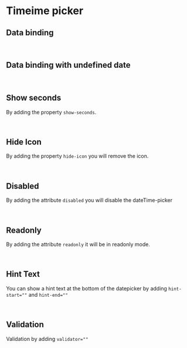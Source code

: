 # Timeime picker

## Data binding

<hhl-live-editor title="" style="overflow:none" htmlCode='
    <template>
    <div class="flex items-center flex-wrap"> 
          <H_time-picker autofocus label="Time" v-model="time"></H_time-picker>
          <H_input readonly :model-value="time" label="Value"></H_input>
    </div>
    </template>
    <script>
      const time = ref("00:00:00");
      return { time }
    </script>
'>
</hhl-live-editor>

<br>

## Data binding with undefined date

<hhl-live-editor title="" htmlCode='
      <template>
      <div class="flex items-center flex-wrap"> 
            <H_time-picker label="Time" v-model="time"></H_time-picker>
            <H_input readonly :model-value="time" label="Value"></H_input>
      </div>
      </template>
      <script>
      const time = ref();
      return { time }
      </script>
'>
</hhl-live-editor>

<br>

## Show seconds

By adding the property `show-seconds`.

<hhl-live-editor title="" htmlCode='
      <template>
      <div class="flex items-center flex-wrap"> 
      <H_time-picker label="Time" v-model="time" show-seconds></H_time-picker>
            <H_input readonly :model-value="time" label="Value"></H_input>
      </div>
      </template>
      <script>
      const time = ref("00:00:00");
      return { time }
      </script>
'>
</hhl-live-editor>

<br>

## Hide Icon

By adding the property `hide-icon` you will remove the icon.

<hhl-live-editor title="" htmlCode='
      <template>
      <div class="flex items-center flex-wrap"> 
            <H_time-picker label="Time" v-model="time" show-seconds hide-icon></H_time-picker>
            <H_input readonly :model-value="time" label="Value"></H_input>
      </div>
      </template>
      <script>
            const time = ref("00:00:00");
            return { time }
      </script>
'>
</hhl-live-editor>

<br>

## Disabled

By adding the attribute `disabled` you will disable the dateTime-picker

<hhl-live-editor title="" htmlCode='
      <template>
      <div class="flex items-center flex-wrap"> 
            <H_time-picker label="Time" v-model="time" disabled show-seconds></H_time-picker>
            <H_input readonly :model-value="time" label="Value"></H_input>
      </div>
      </template>
      <script>
            const time = ref("00:00:00");
            return { time }
      </script>
'>
</hhl-live-editor>

<br>

## Readonly

By adding the attribute `readonly` it will be in readonly mode.

<hhl-live-editor title="" htmlCode='
      <template>
      <div class="flex items-center flex-wrap"> 
            <H_time-picker label="Time" v-model="time" readonly show-seconds></H_time-picker>
            <H_input readonly :model-value="time" label="Value"></H_input>
      </div>
      </template>
      <script>
            const time = ref("00:00:00");
            return { time }
      </script>
'>
</hhl-live-editor>

<br>

## Hint Text

You can show a hint text at the bottom of the datepicker by adding `hint-start=""` and `hint-end=""`

<hhl-live-editor title="" htmlCode='
      <template>
      <div class="flex items-center flex-wrap"> 
            <H_time-picker label="Time" v-model="time" show-seconds hint-start="hint-start." hint-end="hint-end."></H_time-picker>
            <H_input readonly :model-value="time" label="Value"></H_input>
      </div>
      </template>
      <script>
            const time = ref("00:00:00");
            return { time }
      </script>
'>
</hhl-live-editor>

<br>

## Validation

Validation by adding `validator=""`

<hhl-live-editor title="" htmlCode='
      <template>
      <div class="flex items-center flex-wrap"> 
       <H_time-picker label="Time" v-model="time" :validator="[v.required]" show-seconds></H_time-picker>
            <H_input :model-value="time" label="Value" ></H_input>
      </div>
      </template>
      <script>
            // import { validator } from "components/utils/validator";
            const { validator } = fakeImport;      
            const v = validator;
            const time = ref();
            return { time,v }
      </script>
'>
</hhl-live-editor>

<br>
